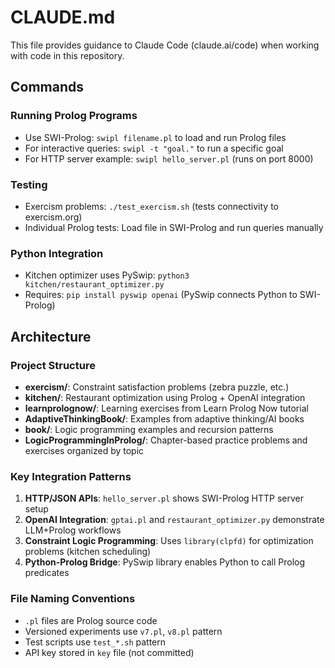 # CLAUDE.md

This file provides guidance to Claude Code (claude.ai/code) when working with code in this repository.

## Commands

### Running Prolog Programs
- Use SWI-Prolog: `swipl filename.pl` to load and run Prolog files
- For interactive queries: `swipl -t "goal."` to run a specific goal
- For HTTP server example: `swipl hello_server.pl` (runs on port 8000)

### Testing
- Exercism problems: `./test_exercism.sh` (tests connectivity to exercism.org)
- Individual Prolog tests: Load file in SWI-Prolog and run queries manually

### Python Integration
- Kitchen optimizer uses PySwip: `python3 kitchen/restaurant_optimizer.py`
- Requires: `pip install pyswip openai` (PySwip connects Python to SWI-Prolog)

## Architecture

### Project Structure
- **exercism/**: Constraint satisfaction problems (zebra puzzle, etc.)
- **kitchen/**: Restaurant optimization using Prolog + OpenAI integration
- **learnprolognow/**: Learning exercises from Learn Prolog Now tutorial
- **AdaptiveThinkingBook/**: Examples from adaptive thinking/AI books
- **book/**: Logic programming examples and recursion patterns
- **LogicProgrammingInProlog/**: Chapter-based practice problems and exercises organized by topic

### Key Integration Patterns
1. **HTTP/JSON APIs**: `hello_server.pl` shows SWI-Prolog HTTP server setup
2. **OpenAI Integration**: `gptai.pl` and `restaurant_optimizer.py` demonstrate LLM+Prolog workflows
3. **Constraint Logic Programming**: Uses `library(clpfd)` for optimization problems (kitchen scheduling)
4. **Python-Prolog Bridge**: PySwip library enables Python to call Prolog predicates

### File Naming Conventions
- `.pl` files are Prolog source code
- Versioned experiments use `v7.pl`, `v8.pl` pattern
- Test scripts use `test_*.sh` pattern
- API key stored in `key` file (not committed)